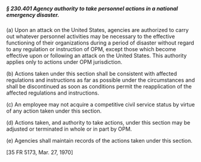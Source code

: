 ##### § 230.401 Agency authority to take personnel actions in a national emergency disaster. #####

(a) Upon an attack on the United States, agencies are authorized to carry out whatever personnel activities may be necessary to the effective functioning of their organizations during a period of disaster without regard to any regulation or instruction of OPM, except those which become effective upon or following an attack on the United States. This authority applies only to actions under OPM jurisdiction.

(b) Actions taken under this section shall be consistent with affected regulations and instructions as far as possible under the circumstances and shall be discontinued as soon as conditions permit the reapplication of the affected regulations and instructions.

(c) An employee may not acquire a competitive civil service status by virtue of any action taken under this section.

(d) Actions taken, and authority to take actions, under this section may be adjusted or terminated in whole or in part by OPM.

(e) Agencies shall maintain records of the actions taken under this section.

[35 FR 5173, Mar. 27, 1970]